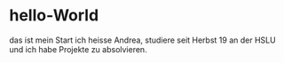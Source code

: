 # hello-World
das ist mein Start
ich heisse Andrea, studiere seit Herbst 19 an der HSLU
und ich habe Projekte zu absolvieren. 
